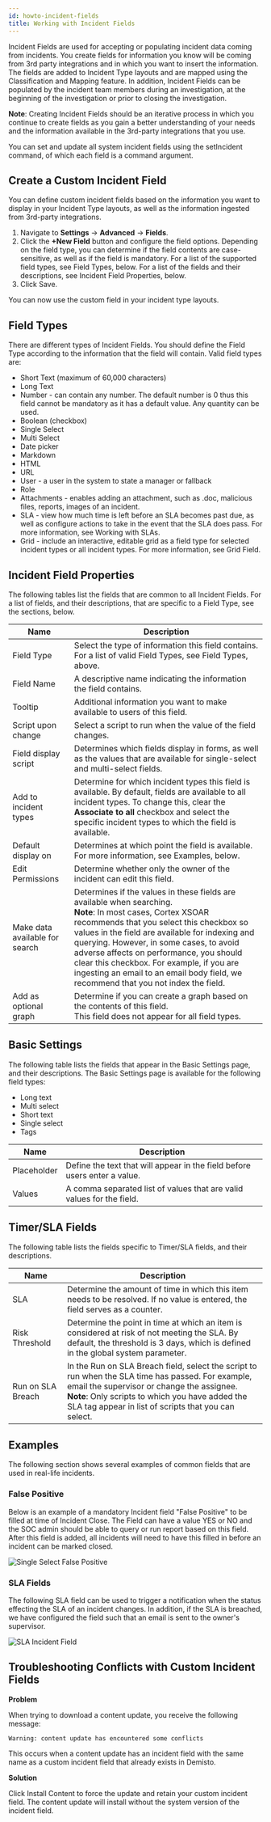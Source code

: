 ```yaml
---
id: howto-incident-fields
title: Working with Incident Fields
---
```

Incident Fields are used for accepting or populating incident data coming from incidents. You create fields for information you know will be coming from 3rd party integrations and in which you want to insert the information. The fields are added to Incident Type layouts and are mapped using the Classification and Mapping feature. In addition, Incident Fields can be populated by the incident team members during an investigation, at the beginning of the investigation or prior to closing the investigation.

**Note**: Creating Incident Fields should be an iterative process in which you continue to create fields as you gain a better understanding of your needs and the information available in the 3rd-party integrations that you use.

You can set and update all system incident fields using the setIncident command, of which each field is a command argument.

## Create a Custom Incident Field
You can define custom incident fields based on the information you want to display in your Incident Type layouts, as well as the information ingested from 3rd-party integrations. 

1. Navigate to **Settings** -> **Advanced** -> **Fields**.
2. Click the **+New Field** button and configure the field options. Depending on the field type, you can determine if the field contents are case-sensitive, as well as if the field is mandatory. 
   For a list of the supported field types, see Field Types, below.
   For a list of the fields and their descriptions, see Incident Field Properties, below.
3. Click Save.

You can now use the custom field in your incident type layouts.

## Field Types

There are different types of Incident Fields. You should define the Field Type according to the information that the field will contain. Valid field types are:

* Short Text (maximum of 60,000 characters)
* Long Text
* Number - can contain any number. The default number is 0 thus this field cannot be mandatory as it has a default value. Any quantity can be used.
* Boolean (checkbox)
* Single Select
* Multi Select
* Date picker
* Markdown
* HTML
* URL
* User - a user in the system to state a manager or fallback
* Role
* Attachments - enables adding an attachment, such as .doc, malicious files, reports, images of an incident.
* SLA - view how much time is left before an SLA becomes past due, as well as configure actions to take in the event that the SLA does pass. For more information, see Working with SLAs.
* Grid - include an interactive, editable grid as a field type for selected incident types or all incident types. For more information, see Grid Field.

## Incident Field Properties
The following tables list the fields that are common to all Incident Fields. For a list of fields, and their descriptions, that are specific to a Field Type, see the sections, below.

| Name | Description | 
| ------ | ------ |
| Field Type | Select the type of information this field contains. For a list of valid Field Types, see Field Types, above. |
| Field Name | A descriptive name indicating the information the field contains. |
| Tooltip | Additional information you want to make available to users of this field. |
| Script upon change | Select a script to run when the value of the field changes. |
| Field display script | Determines which fields display in forms, as well as the values that are available for single-select and multi-select fields. |
| Add to incident types | Determine for which incident types this field is available. By default, fields are available to all incident types. To change this, clear the **Associate to all** checkbox and select the specific incident types to which the field is available.  |
| Default display on | Determines at which point the field is available. For more information, see Examples, below. |
| Edit Permissions | Determine whether only the owner of the incident can edit this field. |
| Make data available for search | Determines if the values in these fields are available when searching. <br/>**Note**: In most cases, Cortex XSOAR recommends that you select this checkbox so values in the field are available for indexing and querying. However, in some cases, to avoid adverse affects on performance, you should clear this checkbox. For example, if you are ingesting an email to an email body field, we recommend that you not index the field.  |
| Add as optional graph | Determine if you can create a graph based on the contents of this field. <br/>This field does not appear for all field types. |

## Basic Settings
The following table lists the fields that appear in the Basic Settings page, and their descriptions. The Basic Settings page is available for the following field types:

* Long text
* Multi select
* Short text
* Single select
* Tags

| Name | Description | 
| ------ | ------ |
| Placeholder | Define the text that will appear in the field before users enter a value. |
| Values | A comma separated list of values that are valid values for the field.  |

## Timer/SLA Fields
The following table lists the fields specific to Timer/SLA fields, and their descriptions.

| Name | Description | 
| ------ | ------ |
| SLA | Determine the amount of time in which this item needs to be resolved. If no value is entered, the field serves as a counter. |
| Risk Threshold | Determine the point in time at which an item is considered at risk of not meeting the SLA. By default, the threshold is 3 days, which is defined in the global system parameter. |
| Run on SLA Breach | In the Run on SLA Breach field, select the script to run when the SLA time has passed. For example, email the supervisor or change the assignee. <br/> **Note**: Only scripts to which you have added the SLA tag appear in list of scripts that you can select. |

## Examples
The following section shows several examples of common fields that are used in real-life incidents.

### False Positive
Below is an example of a mandatory Incident field "False Positive" to be filled at time of Incident Close. The Field can have a value YES or NO and the SOC admin should be able to query or run report based on this field. After this field is added, all incidents will need to have this filled in before an incident can be marked closed.

![Single Select False Positive](../doc_imgs/incidents/Single-Select_False-Positive.png)

### SLA Fields
The following SLA field can be used to trigger a notification when the status effecting the SLA of an incident changes. In addition, if the SLA is breached, we have configured the field such that an email is sent to the owner's supervisor.

![SLA Incident Field](../doc_imgs/incidents/SLA_Incident_Field.png)

## Troubleshooting Conflicts with Custom Incident Fields
**Problem**

When trying to download a content update, you receive the following message:

`Warning: content update has encountered some conflicts`

This occurs when a content update has an incident field with the same name as a custom incident field that already exists in Demisto.

**Solution**

Click Install Content to force the update and retain your custom incident field. The content update will install without the system version of the incident field.
